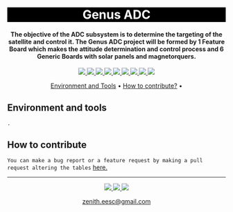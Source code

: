 <h1 align="center" style="color:white; background-color:black">Genus ADC</h1>
<h4 align="center">The objective of the ADC subsystem is to determine the targeting of the satellite and control it. The Genus ADC project will be formed by 1 Feature Board which makes the attitude determination and control process and 6 Generic Boards with solar panels and magnetorquers.</h4>


<p align="center">
	<a href="http://zenith.eesc.usp.br/">
    <img src="https://img.shields.io/badge/Zenith-Embarcados-black?style=for-the-badge"/>
    </a>
    <a href="https://eesc.usp.br/">
    <img src="https://img.shields.io/badge/Linked%20to-EESC--USP-black?style=for-the-badge"/>
    </a>
    <a href="https://github.com/zenitheesc/Genus-ADC/blob/main/LICENSE">
    <img src="https://img.shields.io/github/license/zenitheesc/Genus-ADC?style=for-the-badge"/>
    </a>
    <a href="https://github.com/zenitheesc/Genus-ADC/issues">
    <img src="https://img.shields.io/github/issues/zenitheesc/Genus-ADC?style=for-the-badge"/>
    </a>
    <a href="https://github.com/zenitheesc/Genus-ADC/commits/main">
    <img src="https://img.shields.io/github/commit-activity/m/zenitheesc/Genus-ADC?style=for-the-badge">
    </a>
    <a href="https://github.com/zenitheesc/Genus-ADC/graphs/contributors">
    <img src="https://img.shields.io/github/contributors/zenitheesc/Genus-ADC?style=for-the-badge"/>
    </a>
    <a href="https://github.com/zenitheesc/Genus-ADC/commits/main">
    <img src="https://img.shields.io/github/last-commit/zenitheesc/Genus-ADC?style=for-the-badge"/>
    </a>
    <a href="https://github.com/zenitheesc/Genus-ADC/issues">
    <img src="https://img.shields.io/github/issues-raw/zenitheesc/Genus-ADC?style=for-the-badge" />
    </a>
    <a href="https://github.com/zenitheesc/Genus-ADC/pulls">
    <img src = "https://img.shields.io/github/issues-pr-raw/zenitheesc/Genus-ADC?style=for-the-badge">
    </a>
</p>

<p align="center">
    <a href="#environment-and-tools">Environment and Tools</a> •
    <a href="#how-to-contribute">How to contribute?</a> •
</p>

## Environment and tools

`.`

## How to contribute

`You can make a bug report or a feature request by making a pull request altering the tables` <a href="https://github.com/zenitheesc/Genus-ADC/tree/main/.github/ISSUE_TEMPLATE"> here.</a>


---

<p align="center">
    <a href="http://zenith.eesc.usp.br">
    <img src="https://img.shields.io/badge/Check%20out-Zenith's Oficial Website-black?style=for-the-badge" />
    </a> 
    <a href="https://www.facebook.com/zenitheesc">
    <img src="https://img.shields.io/badge/Like%20us%20on-facebook-blue?style=for-the-badge"/>
    </a> 
    <a href="https://www.instagram.com/zenith_eesc/">
    <img src="https://img.shields.io/badge/Follow%20us%20on-Instagram-red?style=for-the-badge"/>
    </a>

</p>
<p align = "center">
<a href="zenith.eesc@gmail.com">zenith.eesc@gmail.com</a>
</p>
